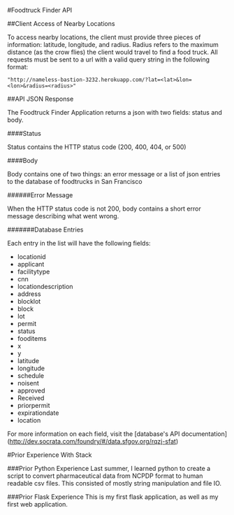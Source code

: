 #Foodtruck Finder API

##Client Access of Nearby Locations

To access nearby locations, the client must provide three pieces of information: latitude, longitude, and radius. Radius refers to the maximum distance (as the crow flies) the client would travel to find a food truck. All requests must be sent to a url with a valid query string in the following format:

	"http://nameless-bastion-3232.herokuapp.com/?lat=<lat>&lon=<lon>&radius=<radius>"

##API JSON Response

The Foodtruck Finder Application returns a json with two fields: status and body.

####Status

Status contains the HTTP status code (200, 400, 404, or 500)

####Body

Body contains one of two things: an error message or a list of json entries to the database of foodtrucks in San Francisco

######Error Message

When the HTTP status code is not 200, body contains a short error message describing what went wrong.

#######Database Entries

Each entry in the list will have the following fields:


* locationid
* applicant
* facilitytype
* cnn
* locationdescription
* address
* blocklot
* block
* lot
* permit
* status
* fooditems
* x
* y
* latitude
* longitude
* schedule
* noisent
* approved
* Received
* priorpermit
* expirationdate
* location

For more information on each field, visit the [database's API documentation] (http://dev.socrata.com/foundry/#/data.sfgov.org/rqzj-sfat)

#Prior Experience With Stack

###Prior Python Experience
Last summer, I learned python to create a script to convert pharmaceutical data from NCPDP format to human readable csv files. This consisted of mostly string manipulation and file IO.

###Prior Flask Experience
This is my first flask application, as well as my first web application.
